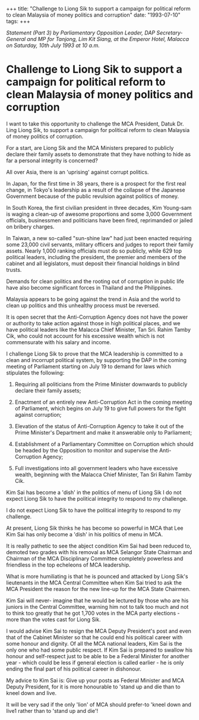 +++ 
title: "Challenge to Liong Sik to support a campaign for political reform to clean Malaysia of money politics and corruption"
date: "1993-07-10"
tags:
+++

_Statement (Part 3) by Parliamentary Opposition Leader, DAP Secretary-General and MP for Tanjong, Lim Kit Siang, at the Emperor Hotel, Malacca on Saturday, 10th July 1993 at 10 a.m._

# Challenge to Liong Sik to support a campaign for political reform to clean Malaysia of money politics and corruption

I want to take this opportunity to challenge the MCA President, Datuk Dr. Ling Liong Sik, to support a campaign for political reform to clean Malaysia of money politics of corruption.</u>

For a start, are Liong Sik and the MCA Ministers prepared to publicly declare their family assets to demonstrate that they have nothing to hide as far a personal integrity is concerned?

All over Asia, there is an 'uprising' against corrupt politics.

In Japan, for the first time in 38 years, there is a prospect for the first real change, in Tokyo's leadership as a result of the collapse of the Japanese Government because of the public revulsion against politics of money.

In South Korea, the first civilian president in three decades, Kim Young-sam is waging a clean-up of awesome proportions and some 3,000 Government officials, businessmen and politicians have been fired, reprimanded or jailed on bribery charges.

In Taiwan, a new so-called "sun-shine law" had just been enacted requiring some 23,000 civil servants, military officers and judges to report their family assets. Nearly 1,000 ranking officials must do so publicly, while 629 top political leaders, including the president, the premier and members of the cabinet and all legislators, must deposit their financial holdings in blind trusts.

Demands for clean politics and the rooting out of corruption in public life have also become significant forces in Thailand and the Philippines.

Malaysia appears to be going against the trend in Asia and the world to clean up politics and this unhealthy process must be reversed.

It is open secret that the Anti-Corruption Agency does not have the power or authority to take action against those in high political places, and we have political leaders like the Malacca Chief Minister, Tan Sri. Rahim Tamby Cik, who could not account for his excessive wealth which is not commensurate with his salary and income.

I challenge Liong Sik to prove that the MCA leadership is committed to a clean and incorrupt political system, by supporting the DAP in the coming meeting of Parliament starting on July 19 to demand for laws which stipulates the following:

1.  Requiring all politicians from the Prime Minister downwards to publicly declare their family assets;

2. Enactment of an entirely new Anti-Corruption Act in the coming meeting of Parliament, which begins on July 19 to give full powers for the fight against corruption;

3. Elevation of the status of Anti-Corruption Agency to take it out of the Prime Minister's Department and make it answerable only to Parliament;

4. Establishment of a Parliamentary Committee on Corruption which should be headed by the Opposition to monitor and supervise the Anti-Corruption Agency;

5. Full investigations into all government leaders who have excessive wealth, beginning with the Malacca Chief Minister, Tan Sri Rahim Tamby Cik. 

Kim Sai has become a 'dish' in the politics of menu of Liong Sik I do not expect Liong Sik to have the political integrity to respond to my challenge.

I do not expect Liong Sik to have the political integrity to respond to my challenge.

At present, Liong Sik thinks he has become so powerful in MCA that Lee Kim Sai has only become a 'dish' in his politics of menu in MCA.

It is really pathetic to see the abject condition Kim Sai had been reduced to, demoted two grades with his removal as MCA Selangor State Chairman and Chairman of the MCA Disciplinary Committee completely powerless and friendless in the top echeleons of MCA leadership.

What is more humiliating is that he is pounced and attacked by Liong Sik's lieutenants in the MCA Central Committee when Kim Sai tried to ask the MCA President the reason for the new line-up for  the MCA State Chairmen.

Kim Sai will never- imagine that he would be lectured by those who are his juniors in the Central Committee, warning him not to talk too much and not to think too greatly that he got 1,700 votes in the MCA party elections - more than the votes cast for Liong Sik.

I would advise Kim Sai to resign the MCA Deputy President's post and even that of the Cabinet Minister so that he could end his political career with some honour and dignity. Of all the MCA national leaders, Kim Sai is the only one who had some public respect. If Kim Sai is prepared to swallow his honour and self-respect just to be able to be a Federal Minister for another year - which could be less if general election is called earlier - he is only ending the final part of his political career in dishonour.

My advice to Kim Sai is: Give up your posts as Federal Minister and MCA Deputy President, for it is more honourable to 'stand up and die than to kneel down and live.

It will be very sad if the only 'lion' of MCA should prefer-to 'kneel down and live1 rather than to 'stand up and die'!
 
